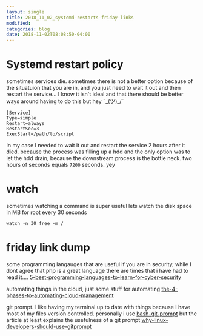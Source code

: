 ```yaml
---
layout: single
title: 2018_11_02_systemd-restarts-friday-links
modified:
categories: blog
date: 2018-11-02T08:08:50-04:00
---
```


# Systemd restart policy
sometimes services die.  sometimes there is not a better option because of the situatuion that you are in, and you just need to wait it out and then restart the service...  I know it isn't ideal and that there should be better ways around having to do this but hey ¯\_(ツ)_/¯ 
```
[Service]
Type=simple
Restart=always
RestartSec=3
ExecStart=/path/to/script
``` 
In my case I needed to wait it out and restart the service 2 hours after it died. because the process was filling up a hdd and the only option was to let the hdd drain, because the downstream process is the bottle neck.   two hours of seconds equals `7200` seconds. yey

# watch 
sometimes watching a command is super useful
lets watch the disk space in MB for root every 30 seconds
```
watch -n 30 free -m /
```

# friday link dump

some programming langauges that are useful if you are in security, while I dont agree that php is a great language there are times that i have had to read it....
[5-best-programming-languages-to-learn-for-cyber-security](https://hackernoon.com/5-best-programming-languages-to-learn-for-cyber-security-be97071919f9 "5-best-programming-languages-to-learn-for-cyber-security")

automating things in the cloud,  just some stuff for automating
[the-4-phases-to-automating-cloud-management](https://disruptops.com/the-4-phases-to-automating-cloud-management/ "the-4-phases-to-automating-cloud-management")

git prompt. I like having my terminal up to date with things because I have most of my files version controlled.  personally i use [bash-git-prompt](https://github.com/magicmonty/bash-git-prompt.git "bash-git-prompt")   but the article at least explains the usefulness of a git prompt 
[why-linux-developers-should-use-gitprompt](https://hackernoon.com/why-linux-developers-should-use-gitprompt-8d654e5b87e1 "why-linux-developers-should-use-gitprompt") 

